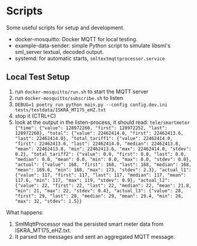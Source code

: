 # Scripts

Some useful scripts for setup and development.

- docker-mosquitto: Docker MQTT for local testing.
- example-data-sender: simple Python script to simulate libsml's sml_server textual, decoded output.
- systemd: for automatic starts, `smltextmqttprocessor.service`


## Local Test Setup

1. run `docker-mosquitto/run.sh` to start the MQTT server
2. run `docker-mosquitto/subscribe.sh` to listen
3. `DEBUG=1 poetry run python main.py --config config.dev.ini tests/testdata/ISKRA_MT175_eHZ.txt`
4. stop it (CTRL+C)
5. look at the output in the listen-process, it should read:
   `tele/smartmeter {"time": {"value": 128972260, "first": 128972252, "last": 128972260}, "total": {"value": 22462414.0, "first": 22462413.6, "last": 22462414.0}, "total_tariff1": {"value": 22462414.0, "first": 22462413.6, "last": 22462414.0, "median": 22462413.8, "mean": 22462413.8, "min": 22462413.6, "max": 22462414.0, "stdev": 0.2}, "total_tariff2": {"value": 0.0, "first": 0.0, "last": 0.0, "median": 0.0, "mean": 0.0, "min": 0.0, "max": 0.0, "stdev": 0.0}, "actual": {"value": 168, "first": 168, "last": 168, "median": 168, "mean": 169.6, "min": 168, "max": 173, "stdev": 2.3}, "actual_l1": {"value": 117, "first": 117, "last": 117, "median": 117, "mean": 117.6, "min": 117, "max": 119, "stdev": 0.9}, "actual_l2": {"value": 22, "first": 22, "last": 22, "median": 22, "mean": 21.8, "min": 21, "max": 22, "stdev": 0.4}, "actual_l3": {"value": 28, "first": 29, "last": 28, "median": 29, "mean": 29.4, "min": 28, "max": 32, "stdev": 1.5}}`

What happens:
1. SmlMqttProcessor read the persisted smart meter data from ISKRA_MT175_eHZ.txt.
2. It parsed the messages and sent an aggregated MQTT message.
